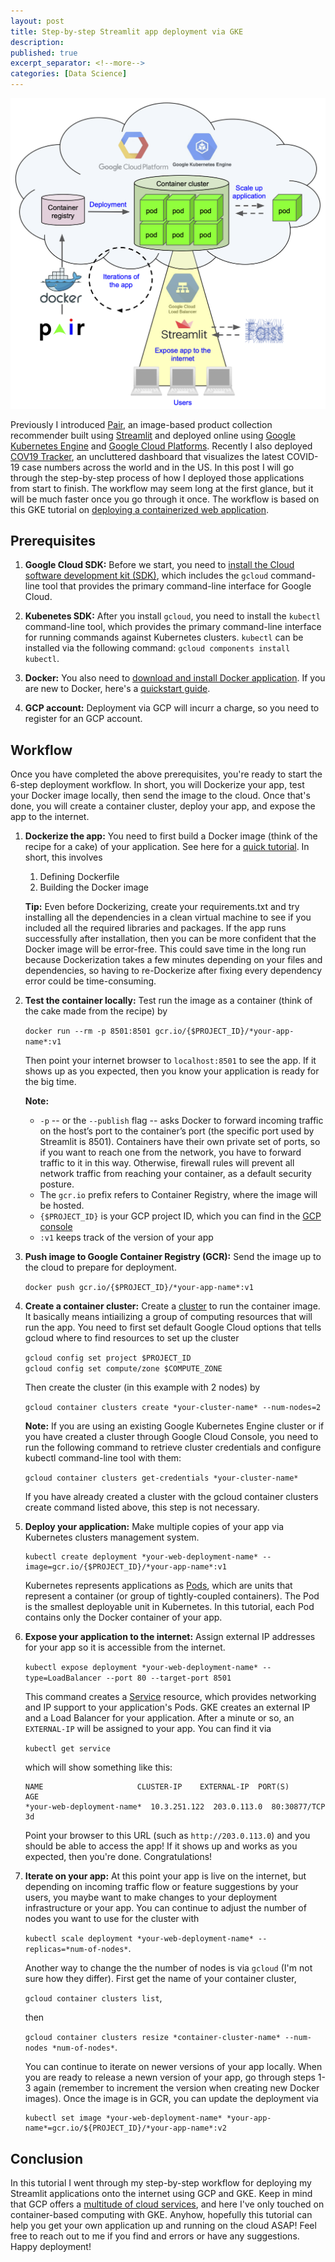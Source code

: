 ```yaml
---
layout: post
title: Step-by-step Streamlit app deployment via GKE
description: 
published: true
excerpt_separator: <!--more-->
categories: [Data Science]
---
```


![pair-gke-deployment](/static/imgs/pair-gke-deployment.png "pair-gke-deployment")

Previously I introduced [Pair](http://bit.ly/pair-app), an image-based product collection recommender built using [Streamlit](www.streamlit.io) and deployed online using [Google Kubernetes Engine](https://cloud.google.com/kubernetes-engine) and [Google Cloud Platforms](https://cloud.google.com/). Recently I also deployed [COV19 Tracker](http://bit.ly/cov19-tracker), an uncluttered dashboard that visualizes the latest COVID-19 case numbers across the world and in the US. In this post I will go through the step-by-step process of how I deployed those applications from start to finish. The workflow may seem long at the first glance, but it will be much faster once you go through it once. The workflow is based on this GKE tutorial on [deploying a containerized web application](https://cloud.google.com/kubernetes-engine/docs/tutorials/hello-app).

<!--more-->

## Prerequisites

1. **Google Cloud SDK:** Before we start, you need to [install the Cloud software development kit (SDK)](https://cloud.google.com/sdk/install), which includes the `gcloud` command-line tool that provides the primary command-line interface for Google Cloud. 

2. **Kubenetes SDK:** After you install `gcloud`, you need to install the `kubectl` command-line tool, which provides the primary command-line interface for running commands against Kubernetes clusters. `kubectl` can be installed via the following command: `gcloud components install kubectl`.

3. **Docker:** You also need to [download and install Docker application](https://docs.docker.com/get-docker/). If you are new to Docker, here's a [quickstart guide](https://docs.docker.com/get-started/).

4. **GCP account:** Deployment via GCP will incurr a charge, so you need to register for an GCP account. 

## Workflow

Once you have completed the above prerequisites, you're ready to start the 6-step deployment workflow. In short, you will Dockerize your app, test your Docker image locally, then send the image to the cloud. Once that's done, you will create a container cluster, deploy your app, and expose the app to the internet.

1. **Dockerize the app:** You need to first build a Docker image (think of the recipe for a cake) of your application. See here for a [quick tutorial](https://docs.docker.com/get-started/part2/). In short, this involves
	
	1. Defining Dockerfile
	2. Building the Docker image

	**Tip:** Even before Dockerizing, create your requirements.txt and try installing all the dependencies in a clean virtual machine to see if you included all the required libraries and packages. If the app runs successfully after installation, then you can be more confident that the Docker image will be error-free. This could save time in the long run because Dockerization takes a few minutes depending on your files and dependencies, so having to re-Dockerize after fixing every dependency error could be time-consuming.

2. **Test the container locally:** Test run the image as a container (think of the cake made from the recipe) by 

	`docker run --rm -p 8501:8501 gcr.io/{$PROJECT_ID}/*your-app-name*:v1`

	Then point your internet browser to `localhost:8501` to see the app. If it shows up as you expected, then you know your application is ready for the big time.

	**Note:**
	* `-p` -- or the `--publish` flag -- asks Docker to forward incoming traffic on the host’s port to the container’s port (the specific port used by Streamlit is 8501). Containers have their own private set of ports, so if you want to reach one from the network, you have to forward traffic to it in this way. Otherwise, firewall rules will prevent all network traffic from reaching your container, as a default security posture. 
	* The `gcr.io` prefix refers to Container Registry, where the image will be hosted.
	* `{$PROJECT_ID}` is your GCP project ID, which you can find in the [GCP console](https://console.cloud.google.com) 
	* `:v1` keeps track of the version of your app
	

3. **Push image to Google Container Registry (GCR):** Send the image up to the cloud to prepare for deployment.

	`docker push gcr.io/{$PROJECT_ID}/*your-app-name*:v1`

4. **Create a container cluster:** Create a [cluster](https://cloud.google.com/kubernetes-engine/docs/concepts/cluster-architecture) to run the container image. It basically means intiailizing a group of computing resources that will run the app. You need to first set default Google Cloud options that tells gcloud where to find resources to set up the cluster

	`gcloud config set project $PROJECT_ID`  
	`gcloud config set compute/zone $COMPUTE_ZONE`

	Then create the cluster (in this example with 2 nodes) by 

	`gcloud container clusters create *your-cluster-name* --num-nodes=2`

	**Note:** If you are using an existing Google Kubernetes Engine cluster or if you have created a cluster through Google Cloud Console, you need to run the following command to retrieve cluster credentials and configure kubectl command-line tool with them:

	`gcloud container clusters get-credentials *your-cluster-name*`

	If you have already created a cluster with the gcloud container clusters create command listed above, this step is not necessary.

5. **Deploy your application:** Make multiple copies of your app via Kubernetes clusters management system.

	```
	kubectl create deployment *your-web-deployment-name* --image=gcr.io/{$PROJECT_ID}/*your-app-name*:v1
	```

	Kubernetes represents applications as [Pods](https://kubernetes.io/docs/concepts/workloads/pods/pod/), which are units that represent a container (or group of tightly-coupled containers). The Pod is the smallest deployable unit in Kubernetes. In this tutorial, each Pod contains only the Docker container of your app.

6. **Expose your application to the internet:** Assign external IP addresses for your app so it is accessible from the internet.

	`kubectl expose deployment *your-web-deployment-name* --type=LoadBalancer --port 80 --target-port 8501`

	This command creates a [Service](https://kubernetes.io/docs/user-guide/services/) resource, which provides networking and IP support to your application's Pods. GKE creates an external IP and a Load Balancer for your application. After a minute or so, an `EXTERNAL-IP` will be assigned to your app. You can find it via

	`kubectl get service` 

	which will show something like this:

	```
	NAME  		    	     CLUSTER-IP    EXTERNAL-IP  PORT(S)       AGE
	*your-web-deployment-name*  10.3.251.122  203.0.113.0  80:30877/TCP  3d
	```

	Point your browser to this URL (such as `http://203.0.113.0`) and you should be able to access the app! If it shows up and works as you expected, then you're done. Congratulations!

7. **Iterate on your app:** At this point your app is live on the internet, but depending on incoming traffic flow or feature suggestions by your users, you maybe want to make changes to your deployment infrastructure or your app. You can continue to adjust the number of nodes you want to use for the cluster with 

	`kubectl scale deployment *your-web-deployment-name* --replicas=*num-of-nodes*`.

	Another way to change the the number of nodes is via `gcloud` (I'm not sure how they differ). First get the name of your container cluster,

	`gcloud container clusters list`,

	then 

	`gcloud container clusters resize *container-cluster-name* --num-nodes *num-of-nodes*`.

	You can continue to iterate on newer versions of your app locally. When you are ready to release a newn version of your app, go through steps 1-3 again (remember to increment the version when creating new Docker images). Once the image is in GCR, you can update the deployment via

	```
	kubectl set image *your-web-deployment-name* *your-app-name*=gcr.io/${PROJECT_ID}/*your-app-name*:v2
	```

## Conclusion

In this tutorial I went through my step-by-step workflow for deploying my Streamlit applications onto the internet using GCP and GKE. Keep in mind that GCP offers a [multitude of cloud services](https://cloud.google.com/docs/overview/cloud-platform-services), and here I've only touched on container-based computing with GKE. Anyhow, hopefully this tutorial can help you get your own application up and running on the cloud ASAP! Feel free to reach out to me if you find and errors or have any suggestions. Happy deployment!

